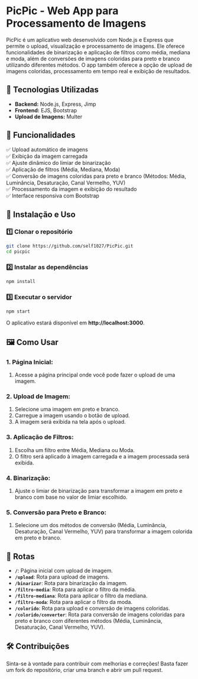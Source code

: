# PicPic - Web App para Processamento de Imagens

PicPic é um aplicativo web desenvolvido com Node.js e Express que permite o upload, visualização e processamento de imagens. Ele oferece funcionalidades de binarização e aplicação de filtros como média, mediana e moda, além de conversões de imagens coloridas para preto e branco utilizando diferentes métodos. O app também oferece a opção de upload de imagens coloridas, processamento em tempo real e exibição de resultados.

## 🚀 Tecnologias Utilizadas
- **Backend:** Node.js, Express, Jimp
- **Frontend:** EJS, Bootstrap
- **Upload de Imagens:** Multer

## 📌 Funcionalidades
✅ Upload automático de imagens  
✅ Exibição da imagem carregada  
✅ Ajuste dinâmico do limiar de binarização  
✅ Aplicação de filtros (Média, Mediana, Moda)  
✅ Conversão de imagens coloridas para preto e branco (Métodos: Média, Luminância, Desaturação, Canal Vermelho, YUV)  
✅ Processamento da imagem e exibição do resultado  
✅ Interface responsiva com Bootstrap

## 🔧 Instalação e Uso

### 1️⃣ Clonar o repositório
```sh
git clone https://github.com/self1027/PicPic.git
cd picpic
```

### 2️⃣ Instalar as dependências
```sh
npm install
```

### 3️⃣ Executar o servidor
```sh
npm start
```
O aplicativo estará disponível em **http://localhost:3000**.

## 🖼️ Como Usar

### **1. Página Inicial**:
1. Acesse a página principal onde você pode fazer o upload de uma imagem.

### **2. Upload de Imagem**:
1. Selecione uma imagem em preto e branco.
2. Carregue a imagem usando o botão de upload.
3. A imagem será exibida na tela após o upload.

### **3. Aplicação de Filtros**:
1. Escolha um filtro entre Média, Mediana ou Moda.
2. O filtro será aplicado à imagem carregada e a imagem processada será exibida.

### **4. Binarização**:
1. Ajuste o limiar de binarização para transformar a imagem em preto e branco com base no valor de limiar escolhido.

### **5. Conversão para Preto e Branco**:
1. Selecione um dos métodos de conversão (Média, Luminância, Desaturação, Canal Vermelho, YUV) para transformar a imagem colorida em preto e branco.

## 📂 Rotas
- **`/`**: Página inicial com upload de imagem.
- **`/upload`**: Rota para upload de imagens.
- **`/binarizar`**: Rota para binarização da imagem.
- **`/filtro-media`**: Rota para aplicar o filtro da média.
- **`/filtro-mediana`**: Rota para aplicar o filtro da mediana.
- **`/filtro-moda`**: Rota para aplicar o filtro da moda.
- **`/colorido`**: Rota para upload e conversão de imagens coloridas.
- **`/colorido/converter`**: Rota para conversão de imagens coloridas para preto e branco com diferentes métodos (Média, Luminância, Desaturação, Canal Vermelho, YUV).

## 🛠️ Contribuições
Sinta-se à vontade para contribuir com melhorias e correções! Basta fazer um fork do repositório, criar uma branch e abrir um pull request.
